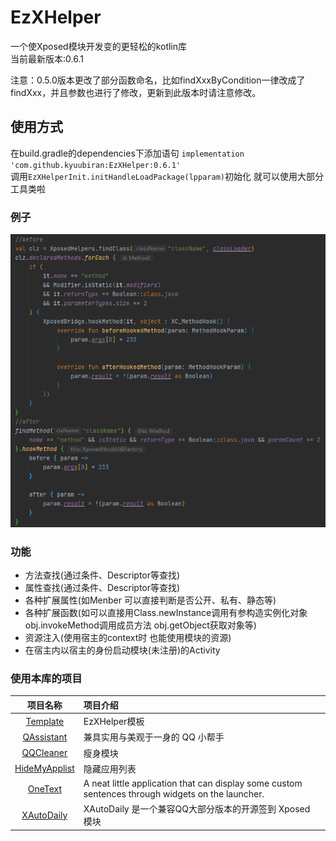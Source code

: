 # EzXHelper

一个使Xposed模块开发变的更轻松的kotlin库    
当前最新版本:0.6.1

注意：0.5.0版本更改了部分函数命名，比如findXxxByCondition一律改成了findXxx，并且参数也进行了修改，更新到此版本时请注意修改。

## 使用方式

在build.gradle的dependencies下添加语句 `implementation 'com.github.kyuubiran:EzXHelper:0.6.1'`   
调用`EzXHelperInit.initHandleLoadPackage(lpparam)`初始化 就可以使用大部分工具类啦

### 例子

![image](docs/example.png)

### 功能

- 方法查找(通过条件、Descriptor等查找)
- 属性查找(通过条件、Descriptor等查找)
- 各种扩展属性(如Menber 可以直接判断是否公开、私有、静态等)
- 各种扩展函数(如可以直接用Class.newInstance调用有参构造实例化对象 obj.invokeMethod调用成员方法 obj.getObject获取对象等)
- 资源注入(使用宿主的context时 也能使用模块的资源)
- 在宿主内以宿主的身份启动模块(未注册)的Activity

### 使用本库的项目
| 项目名称 | 项目介绍 |
| :----: | :---- |
| [Template](https://github.com/KyuubiRan/ezxhepler-template) | EzXHelper模板 |
| [QAssistant](https://github.com/KitsunePie/QAssistant) | 兼具实用与美观于一身的 QQ 小帮手 |
| [QQCleaner](https://github.com/KyuubiRan/QQCleaner) | 瘦身模块 |
| [HideMyApplist](https://github.com/Dr-TSNG/Hide-My-Applist) | 隐藏应用列表 |
| [OneText](https://github.com/lz233/OneText_For_Android) | A neat little application that can display some custom sentences through widgets on the launcher. |
| [XAutoDaily](https://github.com/LuckyPray/XAutoDaily) | XAutoDaily 是一个兼容QQ大部分版本的开源签到 Xposed 模块 |

